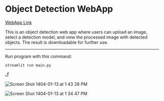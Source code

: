 # Object Detection WebApp
[WebApp Link](https://object-detection-webapp.streamlit.app)

This is an object detection web app where users can upload an image, select a detection model, and view the processed image with detected objects. 
The result is downloadable for further use.

---
Run program with this command:

```bash
streamlit run main.py
```
گ

![Screen Shot 1404-01-13 at 1 43 28 PM](https://github.com/user-attachments/assets/de98cbaf-1a5c-4cc4-819c-dde62301fb5a)

![Screen Shot 1404-01-13 at 1 34 47 PM](https://github.com/user-attachments/assets/61c78a3d-1df8-4982-8440-a46deedca16d)
